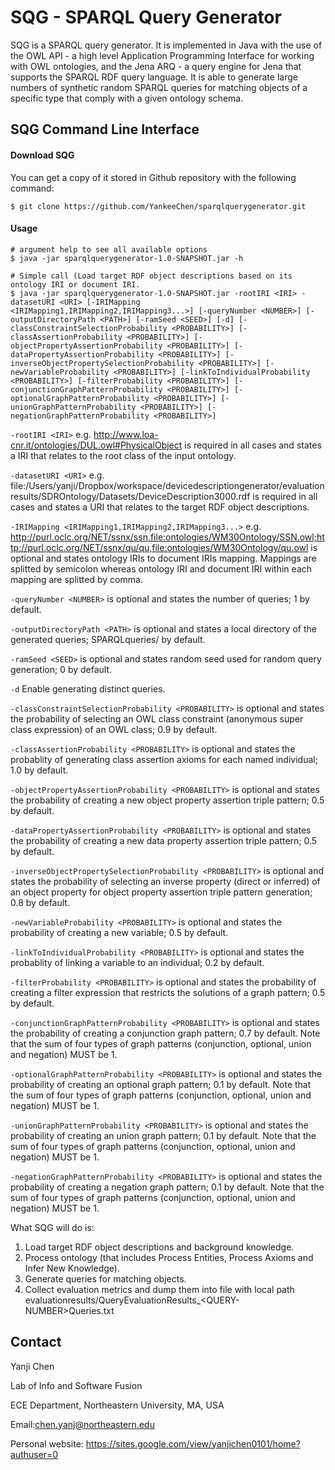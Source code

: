 # SQG - SPARQL Query Generator
SQG is a SPARQL query generator. It is implemented in Java with the use of the OWL API - a high level Application Programming Interface for working with OWL ontologies, and the Jena ARQ - a query engine for Jena that supports the SPARQL RDF query language. It is able to generate large numbers of synthetic random SPARQL queries for matching objects of a specific type that comply with a given ontology schema.

## SQG Command Line Interface

#### Download SQG
You can get a copy of it stored in Github repository with the following command:
```console
$ git clone https://github.com/YankeeChen/sparqlquerygenerator.git
```

#### Usage
```console
# argument help to see all available options
$ java -jar sparqlquerygenerator-1.0-SNAPSHOT.jar -h

# Simple call (Load target RDF object descriptions based on its ontology IRI or document IRI.
$ java -jar sparqlquerygenerator-1.0-SNAPSHOT.jar -rootIRI <IRI> -datasetURI <URI> [-IRIMapping <IRIMapping1,IRIMapping2,IRIMapping3...>] [-queryNumber <NUMBER>] [-outputDirectoryPath <PATH>] [-ramSeed <SEED>] [-d] [-classConstraintSelectionProbability <PROBABILITY>] [-classAssertionProbability <PROBABILITY>] [-objectPropertyAssertionProbability <PROBABILITY>] [-dataPropertyAssertionProbability <PROBABILITY>] [-inverseObjectPropertySelectionProbability <PROBABILITY>] [-newVariableProbability <PROBABILITY>] [-linkToIndividualProbability <PROBABILITY>] [-filterProbability <PROBABILITY>] [-conjunctionGraphPatternProbability <PROBABILITY>] [-optionalGraphPatternProbability <PROBABILITY>] [-unionGraphPatternProbability <PROBABILITY>] [-negationGraphPatternProbability <PROBABILITY>]

```
`-rootIRI <IRI>` e.g. http://www.loa-cnr.it/ontologies/DUL.owl#PhysicalObject 
is required in all cases and states a IRI that relates to the root class of the input ontology. 

`-datasetURI <URI>` e.g. file:/Users/yanji/Dropbox/workspace/devicedescriptiongenerator/evaluationresults/SDROntology/Datasets/DeviceDescription3000.rdf
is required in all cases and states a URI that relates to the target RDF object descriptions.

`-IRIMapping <IRIMapping1,IRIMapping2,IRIMapping3...>` e.g. http://purl.oclc.org/NET/ssnx/ssn,file:ontologies/WM30Ontology/SSN.owl;http://purl.oclc.org/NET/ssnx/qu/qu,file:ontologies/WM30Ontology/qu.owl
is optional and states ontology IRIs to document IRIs mapping. Mappings are splitted by semicolon whereas ontology IRI and document IRI within each mapping are splitted by comma.

`-queryNumber <NUMBER>` 
is optional and states the number of queries; 1 by default.

`-outputDirectoryPath <PATH>` 
is optional and states a local directory of the generated queries; SPARQLqueries/ by default.

`-ramSeed <SEED>` 
is optional and states random seed used for random query generation; 0 by default.

`-d` 
Enable generating distinct queries.

`-classConstraintSelectionProbability <PROBABILITY>`
is optional and states the probability of selecting an OWL class constraint (anonymous super class expression) of an OWL class; 0.9 by default.

`-classAssertionProbability <PROBABILITY>`
is optional and states the probablity of generating class assertion axioms for each named individual; 1.0 by default.

`-objectPropertyAssertionProbability <PROBABILITY>`
is optional and states the probability of creating a new object property assertion triple pattern; 0.5 by default.

`-dataPropertyAssertionProbability <PROBABILITY>`
is optional and states the probability of creating a new data property assertion triple pattern; 0.5 by default.

`-inverseObjectPropertySelectionProbability <PROBABILITY>`
is optional and states the probability of selecting an inverse property (direct or inferred) of an object property for object property assertion triple pattern generation; 0.8 by default.

`-newVariableProbability <PROBABILITY>`
is optional and states the probability of creating a new variable; 0.5 by default.

`-linkToIndividualProbability <PROBABILITY>`
is optional and states the probablity of linking a variable to an individual; 0.2 by default.

`-filterProbability <PROBABILITY>`
is optional and states the probability of creating a filter expression that restricts the solutions of a graph pattern; 0.5 by default.

`-conjunctionGraphPatternProbability <PROBABILITY>`
is optional and states the probability of creating a conjunction graph pattern; 0.7 by default. Note that the sum of four types of graph patterns (conjunction, optional, union and negation) MUST be 1.

`-optionalGraphPatternProbability <PROBABILITY>`
is optional and states the probability of creating an optional graph pattern; 0.1 by default. Note that the sum of four types of graph patterns (conjunction, optional, union and negation) MUST be 1.

`-unionGraphPatternProbability <PROBABILITY>`
is optional and states the probability of creating an union graph pattern; 0.1 by default. Note that the sum of four types of graph patterns (conjunction, optional, union and negation) MUST be 1.

`-negationGraphPatternProbability <PROBABILITY>`
is optional and states the probability of creating a negation graph pattern; 0.1 by default. Note that the sum of four types of graph patterns (conjunction, optional, union and negation) MUST be 1.

What SQG will do is:
1. Load target RDF object descriptions and background knowledge.
2. Process ontology (that includes Process Entities, Process Axioms and Infer New Knowledge). 
3. Generate queries for matching objects.
4. Collect evaluation metrics and dump them into file with local path evaluationresults/QueryEvaluationResults_\<QUERY-NUMBER\>Queries.txt

## Contact
Yanji Chen

Lab of Info and Software Fusion

ECE Department, Northeastern University, MA, USA

Email:chen.yanj@northeastern.edu

Personal website: https://sites.google.com/view/yanjichen0101/home?authuser=0

